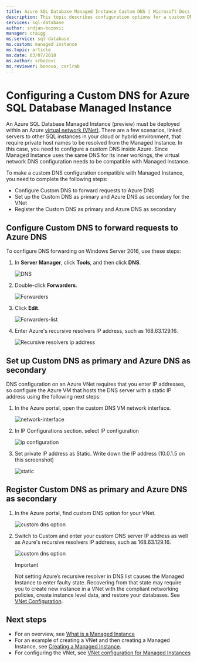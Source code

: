 ```yaml
---
title: Azure SQL Database Managed Instance Custom DNS | Microsoft Docs
description: This topic describes configuration options for a custom DNS with an Azure SQL Database Managed Instance.
services: sql-database
author: srdjan-bozovic
manager: craigg
ms.service: sql-database
ms.custom: managed instance
ms.topic: article
ms.date: 03/07/2018
ms.author: srbozovi
ms.reviewer: bonova, carlrab
---
```


# Configuring a Custom DNS for Azure SQL Database Managed Instance

An Azure SQL Database Managed Instance (preview) must be deployed within an Azure [virtual network (VNet)](../virtual-network/virtual-networks-overview.md). There are a few scenarios, linked servers to other SQL instances in your cloud or hybrid environment, that require private host names to be resolved from the Managed Instance. In this case, you need to configure a custom DNS inside Azure. Since Managed Instance uses the same DNS for its inner workings, the virtual network DNS configuration needs to be compatible with Managed Instance. 

To make a custom DNS configuration compatible with Managed Instance, you need to complete the following steps: 
- Configure Custom DNS to forward requests to Azure DNS 
- Set up the Custom DNS as primary and Azure DNS as secondary for the VNet 
- Register the Custom DNS as primary and Azure DNS as secondary

## Configure Custom DNS to forward requests to Azure DNS 

To configure DNS forwarding on Windows Server 2016, use these steps: 

1. In **Server Manager**, click **Tools**, and then click **DNS**. 

   ![DNS](./media/sql-database-managed-instance-custom-dns/dns.png) 

2. Double-click **Forwarders**.

   ![Forwarders](./media/sql-database-managed-instance-custom-dns/forwarders.png) 

3. Click **Edit**. 

   ![Forwarders-list](./media/sql-database-managed-instance-custom-dns/forwarders-list.png) 

4. Enter Azure's recursive resolvers IP address, such as 168.63.129.16.

   ![Recursive resolvers ip address](./media/sql-database-managed-instance-custom-dns/recursive-resolvers-ip-address.png) 
 
## Set up Custom DNS as primary and Azure DNS as secondary 
 
DNS configuration on an Azure VNet requires that you enter IP addresses, so configure the Azure VM that hosts the DNS server with a static IP address using the following next steps: 

1. In the Azure portal, open the custom DNS VM network interface.

   ![network-interface](./media/sql-database-managed-instance-custom-dns/network-interface.png) 

2. In IP Configurations section. select IP configuration 

   ![ip configuration](./media/sql-database-managed-instance-custom-dns/ip-configuration.png) 


3. Set private IP address as Static. Write down the IP address (10.0.1.5 on this screenshot) 

   ![static](./media/sql-database-managed-instance-custom-dns/static.png) 


## Register Custom DNS as primary and Azure DNS as secondary 

1. In the Azure portal, find custom DNS option for your VNet.

   ![custom dns option](./media/sql-database-managed-instance-custom-dns/custom-dns-option.png) 

2. Switch to Custom and enter your custom DNS server IP address as well as Azure's recursive resolvers IP address, such as 168.63.129.16. 

   ![custom dns option](./media/sql-database-managed-instance-custom-dns/custom-dns-server-ip-address.png) 

   > [!IMPORTANT]
   > Not setting Azure’s recursive resolver in DNS list causes the Managed Instance to enter faulty state. Recovering from that state may require you to create new instance in a VNet with the compliant networking policies, create instance level data, and restore your databases. See [VNet Configuration](sql-database-managed-instance-vnet-configuration.md).

## Next steps

- For an overview, see [What is a Managed Instance](sql-database-managed-instance.md)
- For an example of creating a VNet and then creating a Managed Instance, see [Creating a Managed Instance](sql-database-managed-instance-tutorial-portal.md).
- For configuring the VNet, see [VNet configuration for Managed Instances](sql-database-managed-instance-vnet-configuration.md)
